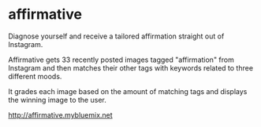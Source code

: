 # affirmative
Diagnose yourself and receive a tailored affirmation straight out of Instagram.

Affirmative gets 33 recently posted images tagged "affirmation" from Instagram and then matches their other tags with keywords related to three different moods.

It grades each image based on the amount of matching tags and displays the winning image to the user.

http://affirmative.mybluemix.net
